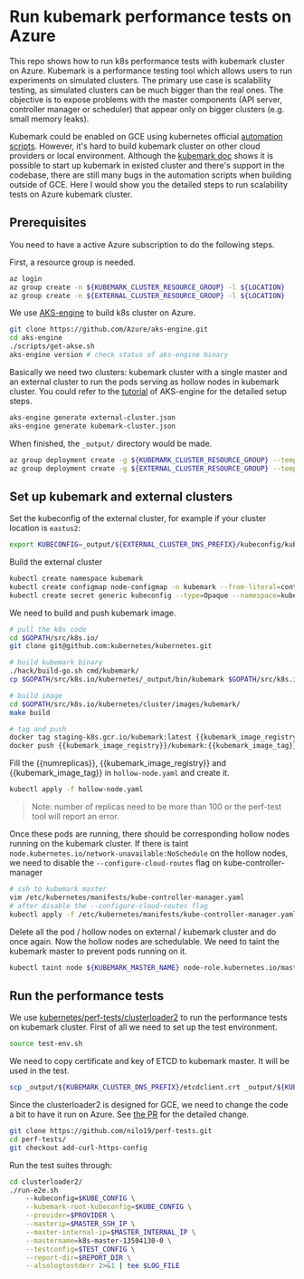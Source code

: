 # Run kubemark performance tests on Azure

This repo shows how to run k8s performance tests with kubemark cluster on Azure. Kubemark is a performance testing tool which allows users to run experiments on simulated clusters. The primary use case is scalability testing, as simulated clusters can be much bigger than the real ones. The objective is to expose problems with the master components (API server, controller manager or scheduler) that appear only on bigger clusters (e.g. small memory leaks).

Kubemark could be enabled on GCE using kubernetes official [automation scripts](https://github.com/kubernetes/kubernetes/tree/master/test/kubemark). However, it's hard to build kubemark cluster on other cloud providers or local environment. Although the [kubemark doc](https://github.com/kubernetes/community/blob/master/contributors/devel/sig-scalability/kubemark-guide.md) shows it is possible to start up kubemark in existed cluster and there's support in the codebase, there are still many bugs in the automation scripts when building outside of GCE. Here I would show you the detailed steps to run scalability tests on Azure kubemark cluster.

## Prerequisites

You need to have a active Azure subscription to do the following steps.

First, a resource group is needed.

```bash
az login
az group create -n ${KUBEMARK_CLUSTER_RESOURCE_GROUP} -l ${LOCATION}
az group create -n ${EXTERNAL_CLUSTER_RESOURCE_GROUP} -l ${LOCATION}
```

We use [AKS-engine](https://github.com/Azure/aks-engine) to build k8s cluster on Azure.

```bash
git clone https://github.com/Azure/aks-engine.git
cd aks-engine
./scripts/get-akse.sh
aks-engine version # check status of aks-engine binary
```

Basically we need two clusters: kubemark cluster with a single master and an external cluster to run the pods serving as hollow nodes in kubemark cluster. You could refer to the [tutorial](https://github.com/Azure/aks-engine/blob/master/docs/tutorials/README.md) of AKS-engine for the detailed setup steps.

```bash
aks-engine generate external-cluster.json
aks-engine generate kubemark-cluster.json
```

When finished, the `_output/` directory would be made.

```bash
az group deployment create -g ${KUBEMARK_CLUSTER_RESOURCE_GROUP} --template-file _output/${KUBEMARK_CLUSTER_DNS_PREFIX}/azuredeploy.json --parameters _output/${KUBEMARK_CLUSTER_DNS_PREFIX}/azuredeploy.parameters.json
az group deployment create -g ${EXTERNAL_CLUSTER_RESOURCE_GROUP} --template-file _output/${EXTERNAL_CLUSTER_DNS_PREFIX}/azuredeploy.json --parameters _output/${EXTERNAL_CLUSTER_DNS_PREFIX}/azuredeploy.parameters.json
```

## Set up kubemark and external clusters

Set the kubeconfig of the external cluster, for example if your cluster location is `eastus2`:

```bash
export KUBECONFIG=_output/${EXTERNAL_CLUSTER_DNS_PREFIX}/kubeconfig/kubeconfig.eastus2.json
```

Build the external cluster

```bash
kubectl create namespace kubemark
kubectl create configmap node-configmap -n kubemark --from-literal=content.type="test-cluster"
kubectl create secret generic kubeconfig --type=Opaque --namespace=kubemark --from-file=kubelet.kubeconfig=_output/${KUBEMARK_CLUSTER_DNS_PREFIX}/kubeconfig/kubeconfig.eastus2.json --from-file=kubeproxy.kubeconfig=_output/${KUBEMARK_CLUSTER_DNS_PREFIX}/kubeconfig/kubeconfig.eastus2.json
```

We need to build and push kubemark image.

```bash
# pull the k8s code
cd $GOPATH/src/k8s.io/
git clone git@github.com:kubernetes/kubernetes.git

# build kubemark binary
./hack/build-go.sh cmd/kubemark/
cp $GOPATH/src/k8s.io/kubernetes/_output/bin/kubemark $GOPATH/src/k8s.io/kubernetes/cluster/images/kubemark/

# build image
cd $GOPATH/src/k8s.io/kubernetes/cluster/images/kubemark/
make build

# tag and push
docker tag staging-k8s.gcr.io/kubemark:latest {{kubemark_image_registry}}/kubemark:{{kubemark_image_tag}}
docker push {{kubemark_image_registry}}/kubemark:{{kubemark_image_tag}}
```

Fill the {{numreplicas}}, {{kubemark_image_registry}} and {{kubemark_image_tag}} in `hollow-node.yaml` and create it.

```bash
kubectl apply -f hollow-node.yaml
```

> Note: number of replicas need to be more than 100 or the perf-test tool will report an error.

Once these pods are running, there should be corresponding hollow nodes running on the kubemark cluster. If there is taint `node.kubernetes.io/network-unavailable:NoSchedule` on the hollow nodes, we need to disable the `--configure-cloud-routes` flag on kube-controller-manager

```bash
# ssh to kubemark master
vim /etc/kubernetes/manifests/kube-controller-manager.yaml
# after disable the --configure-cloud-routes flag
kubectl apply -f /etc/kubernetes/manifests/kube-controller-manager.yaml
```

Delete all the pod / hollow nodes on external / kubemark cluster and do once again. Now the hollow nodes are schedulable. We need to taint the kubemark master to prevent pods running on it.

```bash
kubectl taint node ${KUBEMARK_MASTER_NAME} node-role.kubernetes.io/master=:NoSchedule
```

## Run the performance tests

We use [kubernetes/perf-tests/clusterloader2](https://github.com/kubernetes/perf-tests/clusterloader2) to run the performance tests on kubemark cluster. First of all we need to set up the test environment.

```bash
source test-env.sh
```

We need to copy certificate and key of ETCD to kubemark master. It will be used in the test.

```bash
scp _output/${KUBEMARK_CLUSTER_DNS_PREFIX}/etcdclient.crt _output/${KUBEMARK_CLUSTER_DNS_PREFIX}/etcdclient.key azureuser@${KUBEMARK_MASTER_IP}:~/
```

Since the clusterloader2 is designed for GCE, we need to change the code a bit to have it run on Azure. See [the PR](https://github.com/kubernetes/perf-tests/pull/1039#issuecomment-584021587) for the detailed change.

```bash
git clone https://github.com/nilo19/perf-tests.git
cd perf-tests/
git checkout add-curl-https-config
```

Run the test suites through:

```bash
cd clusterloader2/
./run-e2e.sh
    --kubeconfig=$KUBE_CONFIG \
    --kubemark-root-kubeconfig=$KUBE_CONFIG \
    --provider=$PROVIDER \
    --masterip=$MASTER_SSH_IP \
    --master-internal-ip=$MASTER_INTERNAL_IP \
    --mastername=k8s-master-13504130-0 \
    --testconfig=$TEST_CONFIG \
    --report-dir=$REPORT_DIR \
    --alsologtostderr 2>&1 | tee $LOG_FILE
```
